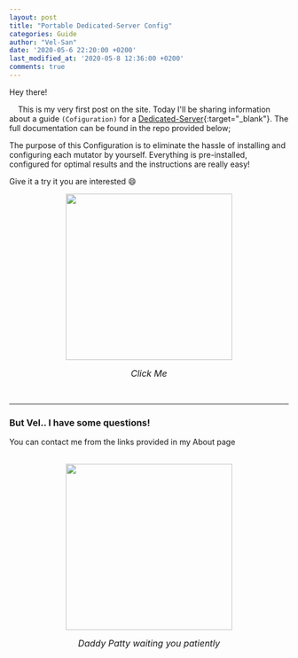 ```yaml
---
layout: post
title: "Portable Dedicated-Server Config"
categories: Guide
author: "Vel-San"
date: '2020-05-6 22:20:00 +0200'
last_modified_at: '2020-05-8 12:36:00 +0200'
comments: true
---
```

Hey there!

&nbsp;&nbsp;&nbsp;&nbsp;This is my very first post on the site. Today I'll be sharing information about a guide `(Cofiguration)` for a [Dedicated-Server][DS]{:target="_blank"}. The full documentation can be found in the repo provided below;

The purpose of this Configuration is to eliminate the hassle of installing and configuring each mutator by yourself. Everything is pre-installed, configured for optimal results and the instructions are really easy!

Give it a try it you are interested 😄

<div align="center">
  <a target="_blank" rel="noopener noreferrer" href="https://github.com/Vel-San/kf-portable">
    <img width="300" src="https://www.htxt.co.za/wp-content/uploads/2018/11/github-logo.jpg">
  </a>
</div>
<p align="center">
  <i><font size="3">Click Me</font></i>
</p>

<br>
<hr>

### But Vel.. I have some questions!

You can contact me from the links provided in my About page

<br>

<div align="center">
  <a target="_blank" rel="noopener noreferrer" href="https://steamcommunity.com/sharedfiles/filedetails/?id=959835458">
    <img width="300" src="https://steamuserimages-a.akamaihd.net/ugc/862852702970624424/C877A8A5D229EE08987C57B94A4C3162E1173D46/">
  </a>
</div>
<p align="center">
  <i><font size="3">Daddy Patty waiting you patiently</font></i>
</p>

[DS]: https://wiki.tripwireinteractive.com/index.php/Dedicated_Server_%28KillingFloor%29
[KF]: https://store.steampowered.com/app/1250/Killing_Floor/
[WS]: https://steamcommunity.com/app/1250/workshop/
[Mutators]:   https://killingfloor.fandom.com/wiki/Mutators
[Guides]: https://steamcommunity.com/app/1250/guides/

